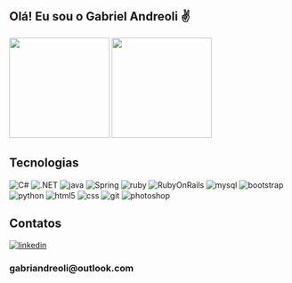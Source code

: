 <div>
  <h2>Olá! Eu sou o Gabriel Andreoli ✌️</h2>
  <img height="180em" src="https://github-readme-stats.vercel.app/api/top-langs/?username=gabriel-andreoli&theme=tokyonight&layout=donut"/>
  <img height="180em" src="https://github-readme-stats.vercel.app/api?username=gabriel-andreoli&show_icons=true&theme=tokyonight&count_private=true"/>
</div>

<div style="display: inline_block;">
  <h2>Tecnologias</h2>
  <img align="center" alt="C#" src="https://img.shields.io/badge/C%23-239120?style=for-the-badge&logo=c-sharp&logoColor=white" />
  <img align="center" alt=".NET" src="https://img.shields.io/badge/.NET-5C2D91?style=for-the-badge&logo=.net&logoColor=white" />
  <img align="center" alt="java" src="https://img.shields.io/badge/Java-ED8B00?style=for-the-badge&logo=openjdk&logoColor=white" />
  <img align="center" alt="Spring" src="https://img.shields.io/badge/Spring-6DB33F?style=for-the-badge&logo=spring&logoColor=white" />
  <img align="center" alt="ruby" src="https://img.shields.io/badge/Ruby-CC342D?style=for-the-badge&logo=ruby&logoColor=white" />
  <img align="center" alt="RubyOnRails" src="https://img.shields.io/badge/Ruby_on_Rails-CC0000?style=for-the-badge&logo=ruby-on-rails&logoColor=white" />
  <img align="center" alt="mysql" src="https://img.shields.io/badge/MySQL-005C84?style=for-the-badge&logo=mysql&logoColor=white" />
  <img align="center" alt="bootstrap" src="https://img.shields.io/badge/Bootstrap-563D7C?style=for-the-badge&logo=bootstrap&logoColor=white" />
  <img align="center" alt="python" src="https://img.shields.io/badge/Python-14354C?style=for-the-badge&logo=python&logoColor=white" />
  <img align="center" alt="html5" src="https://img.shields.io/badge/HTML5-E34F26?style=for-the-badge&logo=html5&logoColor=white" />
  <img align="center" alt="css" src="https://img.shields.io/badge/CSS3-1572B6?style=for-the-badge&logo=css3&logoColor=white" />
  <img align="center" alt="git" src="https://img.shields.io/badge/GIT-E44C30?style=for-the-badge&logo=git&logoColor=white" />
  <img align="center" alt="photoshop" src="https://aleen42.github.io/badges/src/photoshop.svg" />
</div>

<div>
  <h2>Contatos</h2>
  <a href="https://www.linkedin.com/in/gabriel-andreoli/" target="_blank" rel="noopener noreferrer"><img alt="linkedin" src="https://img.shields.io/badge/LinkedIn-0077B5?style=for-the-badge&logo=linkedin&logoColor=white"/></a>
  <h3>gabriandreoli@outlook.com</h3>
</div>
